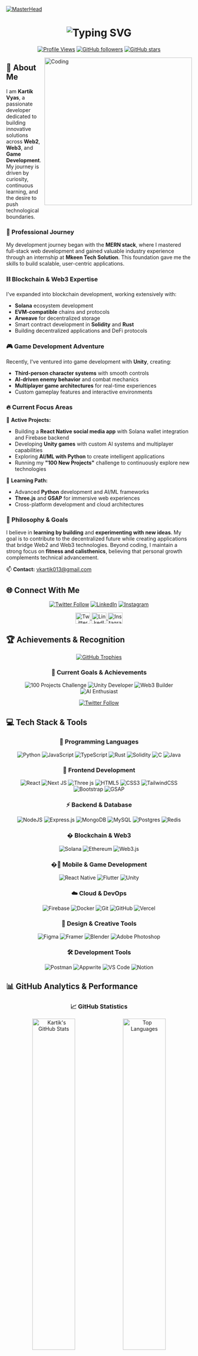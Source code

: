 [![MasterHead](https://repository-images.githubusercontent.com/588181932/e36ec678-7984-4cdd-8e4c-a3932772ff8e)](https://rishavchanda.io)

<h1 align="center">
  <img src="https://readme-typing-svg.herokuapp.com?font=Fira+Code&size=32&duration=3000&pause=1000&color=36BCF7&center=true&vCenter=true&width=600&lines=Hi+%F0%9F%91%8B%2C+I'm+Kartik+Vyas;Web3+Enthusiast;Full-Stack+Developer;AI+%26+Blockchain+Explorer;Game+Developer;Building+the+Future!" alt="Typing SVG" />
</h1>

<div align="center">
  
[![Profile Views](https://komarev.com/ghpvc/?username=kartikvyas1604&label=Profile%20Views&color=0e75b6&style=for-the-badge)](https://github.com/kartikvyas1604)
[![GitHub followers](https://img.shields.io/github/followers/kartikvyas1604?label=Followers&style=for-the-badge&color=blue)](https://github.com/kartikvyas1604?tab=followers)
[![GitHub stars](https://img.shields.io/github/stars/kartikvyas1604?label=Stars&style=for-the-badge&color=yellow)](https://github.com/kartikvyas1604)

</div>

<img align="right" alt="Coding" width="400" src="https://cdn.dribbble.com/users/1162077/screenshots/3848914/programmer.gif" style="margin-bottom: 10px;">

## 🚀 About Me

I am **Kartik Vyas**, a passionate developer dedicated to building innovative solutions across **Web2**, **Web3**, and **Game Development**. My journey is driven by curiosity, continuous learning, and the desire to push technological boundaries.

### 💼 Professional Journey
My development journey began with the **MERN stack**, where I mastered full-stack web development and gained valuable industry experience through an internship at **Mkeen Tech Solution**. This foundation gave me the skills to build scalable, user-centric applications.

### ⛓️ Blockchain & Web3 Expertise
I've expanded into blockchain development, working extensively with:
- **Solana** ecosystem development
- **EVM-compatible** chains and protocols
- **Arweave** for decentralized storage
- Smart contract development in **Solidity** and **Rust**
- Building decentralized applications and DeFi protocols

### 🎮 Game Development Adventure
Recently, I've ventured into game development with **Unity**, creating:
- **Third-person character systems** with smooth controls
- **AI-driven enemy behavior** and combat mechanics
- **Multiplayer game architectures** for real-time experiences
- Custom gameplay features and interactive environments

### 🔥 Current Focus Areas

🚀 **Active Projects:**
- Building a **React Native social media app** with Solana wallet integration and Firebase backend
- Developing **Unity games** with custom AI systems and multiplayer capabilities
- Exploring **AI/ML with Python** to create intelligent applications
- Running my **"100 New Projects"** challenge to continuously explore new technologies

🌱 **Learning Path:**
- Advanced **Python** development and AI/ML frameworks
- **Three.js** and **GSAP** for immersive web experiences
- Cross-platform development and cloud architectures

### 🎯 Philosophy & Goals
I believe in **learning by building** and **experimenting with new ideas**. My goal is to contribute to the decentralized future while creating applications that bridge Web2 and Web3 technologies. Beyond coding, I maintain a strong focus on **fitness and calisthenics**, believing that personal growth complements technical advancement.

📫 **Contact:** [vkartik013@gmail.com](mailto:vkartik013@gmail.com)

## 🌐 Connect With Me

<div align="center">
  
[![Twitter Follow](https://img.shields.io/twitter/follow/0xKartikvyas?style=for-the-badge&logo=twitter&logoColor=white&color=1DA1F2)](https://x.com/0xKartikvyas)
[![LinkedIn](https://img.shields.io/badge/LinkedIn-Connect-blue?style=for-the-badge&logo=linkedin&logoColor=white)](https://www.linkedin.com/in/kartik-vyas-7183b8238/)
[![Instagram](https://img.shields.io/badge/Instagram-Follow-E4405F?style=for-the-badge&logo=instagram&logoColor=white)](https://www.instagram.com/0xkartikvyas)

</div>

<div align="center">
  <a href="https://x.com/0xKartikvyas" target="_blank">
    <img align="center" src="https://raw.githubusercontent.com/rahuldkjain/github-profile-readme-generator/master/src/images/icons/Social/twitter.svg" alt="Twitter" height="30" width="40" />
  </a>
  <a href="https://www.linkedin.com/in/kartik-vyas-7183b8238/" target="_blank">
    <img align="center" src="https://raw.githubusercontent.com/rahuldkjain/github-profile-readme-generator/master/src/images/icons/Social/linked-in-alt.svg" alt="LinkedIn" height="30" width="40" />
  </a>
  <a href="https://www.instagram.com/0xkartikvyas" target="_blank">
    <img align="center" src="https://raw.githubusercontent.com/rahuldkjain/github-profile-readme-generator/master/src/images/icons/Social/instagram.svg" alt="Instagram" height="30" width="40" />
  </a>
</div>

## 🏆 Achievements & Recognition

<div align="center">
  
[![GitHub Trophies](https://github-profile-trophy.vercel.app/?username=kartikvyas1604&theme=algolia&no-frame=true&no-bg=false&margin-w=4&column=7)](https://github.com/ryo-ma/github-profile-trophy)

</div>

<div align="center">
  
### 🎯 **Current Goals & Achievements**
  
![100 Projects Challenge](https://img.shields.io/badge/100%20Projects%20Challenge-In%20Progress-FF6B6B?style=for-the-badge&logo=target&logoColor=white)
![Unity Developer](https://img.shields.io/badge/Unity%20Developer-Active-000000?style=for-the-badge&logo=unity&logoColor=white)
![Web3 Builder](https://img.shields.io/badge/Web3%20Builder-Solana%20%7C%20EVM-9945FF?style=for-the-badge&logo=solana&logoColor=white)
![AI Enthusiast](https://img.shields.io/badge/AI%20Enthusiast-Python%20%7C%20ML-FF6B35?style=for-the-badge&logo=python&logoColor=white)

</div>

<div align="center">

[![Twitter Follow](https://img.shields.io/twitter/follow/0xKartikvyas?style=for-the-badge&logo=twitter&logoColor=white&color=1DA1F2)](https://x.com/0xKartikvyas)

</div>

## 💻 Tech Stack & Tools

<div align="center">

### 🚀 **Programming Languages**
![Python](https://img.shields.io/badge/python-3670A0?style=for-the-badge&logo=python&logoColor=ffdd54)
![JavaScript](https://img.shields.io/badge/javascript-%23323330.svg?style=for-the-badge&logo=javascript&logoColor=%23F7DF1E)
![TypeScript](https://img.shields.io/badge/typescript-%23007ACC.svg?style=for-the-badge&logo=typescript&logoColor=white)
![Rust](https://img.shields.io/badge/rust-%23000000.svg?style=for-the-badge&logo=rust&logoColor=white)
![Solidity](https://img.shields.io/badge/Solidity-%23363636.svg?style=for-the-badge&logo=solidity&logoColor=white)
![C](https://img.shields.io/badge/c-%2300599C.svg?style=for-the-badge&logo=c&logoColor=white)
![Java](https://img.shields.io/badge/java-%23ED8B00.svg?style=for-the-badge&logo=openjdk&logoColor=white)

### 🎨 **Frontend Development**  
![React](https://img.shields.io/badge/react-%2320232a.svg?style=for-the-badge&logo=react&logoColor=%2361DAFB)
![Next JS](https://img.shields.io/badge/Next-black?style=for-the-badge&logo=next.js&logoColor=white)
![Three js](https://img.shields.io/badge/threejs-black?style=for-the-badge&logo=three.js&logoColor=white)
![HTML5](https://img.shields.io/badge/html5-%23E34F26.svg?style=for-the-badge&logo=html5&logoColor=white)
![CSS3](https://img.shields.io/badge/css3-%231572B6.svg?style=for-the-badge&logo=css3&logoColor=white)
![TailwindCSS](https://img.shields.io/badge/tailwindcss-%2338B2AC.svg?style=for-the-badge&logo=tailwind-css&logoColor=white)
![Bootstrap](https://img.shields.io/badge/bootstrap-%238511FA.svg?style=for-the-badge&logo=bootstrap&logoColor=white)
![GSAP](https://img.shields.io/badge/GSAP-88CE02?style=for-the-badge&logo=greensock&logoColor=white)

### ⚡ **Backend & Database**
![NodeJS](https://img.shields.io/badge/node.js-6DA55F?style=for-the-badge&logo=node.js&logoColor=white)
![Express.js](https://img.shields.io/badge/express.js-%23404d59.svg?style=for-the-badge&logo=express&logoColor=%2361DAFB)
![MongoDB](https://img.shields.io/badge/MongoDB-%234ea94b.svg?style=for-the-badge&logo=mongodb&logoColor=white)
![MySQL](https://img.shields.io/badge/mysql-%2300f.svg?style=for-the-badge&logo=mysql&logoColor=white)
![Postgres](https://img.shields.io/badge/postgres-%23316192.svg?style=for-the-badge&logo=postgresql&logoColor=white)
![Redis](https://img.shields.io/badge/redis-%23DD0031.svg?style=for-the-badge&logo=redis&logoColor=white)

### � **Blockchain & Web3**
![Solana](https://img.shields.io/badge/Solana-9945FF?style=for-the-badge&logo=solana&logoColor=white)
![Ethereum](https://img.shields.io/badge/Ethereum-3C3C3D?style=for-the-badge&logo=Ethereum&logoColor=white)
![Web3.js](https://img.shields.io/badge/web3.js-F16822?style=for-the-badge&logo=web3.js&logoColor=white)

### �📱 **Mobile & Game Development**
![React Native](https://img.shields.io/badge/react_native-%2320232a.svg?style=for-the-badge&logo=react&logoColor=%2361DAFB)
![Flutter](https://img.shields.io/badge/Flutter-%2302569B.svg?style=for-the-badge&logo=Flutter&logoColor=white)
![Unity](https://img.shields.io/badge/unity-%23000000.svg?style=for-the-badge&logo=unity&logoColor=white)

### ☁️ **Cloud & DevOps**
![Firebase](https://img.shields.io/badge/firebase-%23039BE5.svg?style=for-the-badge&logo=firebase)
![Docker](https://img.shields.io/badge/docker-%230db7ed.svg?style=for-the-badge&logo=docker&logoColor=white)
![Git](https://img.shields.io/badge/git-%23F05033.svg?style=for-the-badge&logo=git&logoColor=white)
![GitHub](https://img.shields.io/badge/github-%23121011.svg?style=for-the-badge&logo=github&logoColor=white)
![Vercel](https://img.shields.io/badge/vercel-%23000000.svg?style=for-the-badge&logo=vercel&logoColor=white)

### 🎨 **Design & Creative Tools**
![Figma](https://img.shields.io/badge/figma-%23F24E1E.svg?style=for-the-badge&logo=figma&logoColor=white)
![Framer](https://img.shields.io/badge/Framer-black?style=for-the-badge&logo=framer&logoColor=blue)
![Blender](https://img.shields.io/badge/blender-%23F5792A.svg?style=for-the-badge&logo=blender&logoColor=white)
![Adobe Photoshop](https://img.shields.io/badge/adobe%20photoshop-%2331A8FF.svg?style=for-the-badge&logo=adobe%20photoshop&logoColor=white)

### 🛠️ **Development Tools**
![Postman](https://img.shields.io/badge/Postman-FF6C37?style=for-the-badge&logo=postman&logoColor=white)
![Appwrite](https://img.shields.io/badge/Appwrite-%23FD366E.svg?style=for-the-badge&logo=appwrite&logoColor=white)
![VS Code](https://img.shields.io/badge/Visual%20Studio%20Code-0078d7.svg?style=for-the-badge&logo=visual-studio-code&logoColor=white)
![Notion](https://img.shields.io/badge/Notion-%23000000.svg?style=for-the-badge&logo=notion&logoColor=white)

</div>

## 📊 GitHub Analytics & Performance

<div align="center">
  
### 📈 **GitHub Statistics**
  
<img width="48%" src="https://github-readme-stats.vercel.app/api?username=kartikvyas1604&show_icons=true&count_private=true&hide_border=true&title_color=00d9ff&icon_color=00d9ff&text_color=c9d1d9&bg_color=0d1117&ring_color=00d9ff" alt="Kartik's GitHub Stats" />
<img width="48%" src="https://github-readme-stats.vercel.app/api/top-langs/?username=kartikvyas1604&layout=compact&hide_border=true&title_color=00d9ff&text_color=c9d1d9&bg_color=0d1117&langs_count=10" alt="Top Languages" />

</div>

<div align="center">
  
### 🔥 **GitHub Streak & Activity**
  
<img width="90%" src="https://github-readme-streak-stats.herokuapp.com/?user=kartikvyas1604&theme=dark&hide_border=true&background=0D1117&stroke=0d1117&ring=00d9ff&fire=00d9ff&currStreakLabel=00d9ff" alt="GitHub Streak" />

</div>

<div align="center">
  
### 📊 **Contribution Activity Graph**
  
<img width="90%" src="https://github-readme-activity-graph.vercel.app/graph?username=kartikvyas1604&bg_color=0d1117&color=00d9ff&line=00d9ff&point=ffffff&area=true&hide_border=true" alt="Contribution Graph"/>

</div>

<div align="center">
  
### 🏆 **GitHub Metrics**
  
<img width="90%" src="https://github-profile-summary-cards.vercel.app/api/cards/profile-details?username=kartikvyas1604&theme=github_dark" alt="Profile Summary"/>

</div>

<div align="center">
  
### ⚡ **Recent Activity & Commits**
  
<img width="48%" src="https://github-profile-summary-cards.vercel.app/api/cards/repos-per-language?username=kartikvyas1604&theme=github_dark" alt="Repos per Language"/>
<img width="48%" src="https://github-profile-summary-cards.vercel.app/api/cards/most-commit-language?username=kartikvyas1604&theme=github_dark" alt="Most Commit Language"/>

</div>

<div align="center">
  
### 📅 **Coding Patterns**
  
<img width="48%" src="https://github-profile-summary-cards.vercel.app/api/cards/stats?username=kartikvyas1604&theme=github_dark" alt="Stats"/>
<img width="48%" src="https://github-profile-summary-cards.vercel.app/api/cards/productive-time?username=kartikvyas1604&theme=github_dark&utcOffset=5.5" alt="Productive Time"/>

</div>

---

<div align="center">

## 🎵 **Currently Vibing To**
  
[![Spotify](https://novatorem-kartikvyas1604.vercel.app/api/spotify)](https://open.spotify.com/user/kartikvyas1604)

</div>

<div align="center">
  
### 💫 "Building the future, one line of code at a time"

**Thank you for visiting my profile! Let's connect and build something amazing together** 🚀

### 🤝 **Let's Collaborate**
  
![Open Source Love](https://img.shields.io/badge/Open%20Source-❤️-red?style=for-the-badge)
![Available for Work](https://img.shields.io/badge/Available%20for-Freelance-brightgreen?style=for-the-badge)
![Coffee Lover](https://img.shields.io/badge/Fueled%20by-☕%20Coffee-brown?style=for-the-badge)

</div>

<div align="center">
  
### 📊 **Profile Summary**
  
![](https://github-profile-summary-cards.vercel.app/api/cards/profile-details?username=kartikvyas1604&theme=github_dark)

</div>

